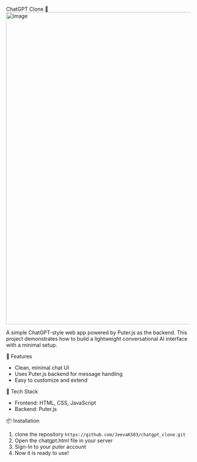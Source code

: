 ChatGPT Clone 🤖
<img width="1599" height="853" alt="image" src="https://github.com/user-attachments/assets/8f1aa715-54e6-4524-942a-1f3c65ddb903" />

A simple ChatGPT-style web app powered by Puter.js as the backend.
This project demonstrates how to build a lightweight conversational AI interface with a minimal setup.

🚀 Features
- Clean, minimal chat UI
- Uses Puter.js backend for message handling
- Easy to customize and extend

🧩 Tech Stack
- Frontend: HTML, CSS, JavaScript
- Backend: Puter.js

📦 Installation
1. clone the repository `https://github.com/JeevaKS03/chatgpt_clone.git`
2. Open the chatgpt.html file in your server
3. Sign-In to your puter account
4. Now it is ready to use!

